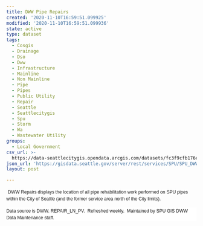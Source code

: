 ```yaml
---
title: DWW Pipe Repairs
created: '2020-11-10T16:59:51.099925'
modified: '2020-11-10T16:59:51.099936'
state: active
type: dataset
tags:
  - Cosgis
  - Drainage
  - Dso
  - Dww
  - Infrastructure
  - Mainline
  - Non Mainline
  - Pipe
  - Pipes
  - Public Utility
  - Repair
  - Seattle
  - Seattlecitygis
  - Spu
  - Storm
  - Wa
  - Wastewater Utility
groups:
  - Local Government
csv_url: >-
  https://data-seattlecitygis.opendata.arcgis.com/datasets/fc3f9cfb176e41c199482c4ef6928137_8.csv?outSR=%7B%22latestWkid%22%3A2926%2C%22wkid%22%3A2926%7D
json_url: 'https://gisdata.seattle.gov/server/rest/services/SPU/SPU_DWW_DSO/MapServer/8'
layout: post

---
```

 <span style='background-color: rgb(255, 255, 255); font-family: Verdana, Helvetica, sans-serif; font-size: 12px; line-height: 18px;'>DWW Repairs displays the location of all pipe rehabilitation work performed on SPU pipes within the City of Seattle (and the former service area north of the City limits).</span><div style='margin: 0px; padding: 0px; font-family: Verdana, Helvetica, sans-serif; font-size: 12px; line-height: 18px; background-color: rgb(255, 255, 255);'><div style='margin: 0px; padding: 0px;'>Data source is DWW. REPAIR_LN_PV.  Refreshed weekly.  Maintained by SPU GIS DWW Data Maintenance staff.</div></div>
